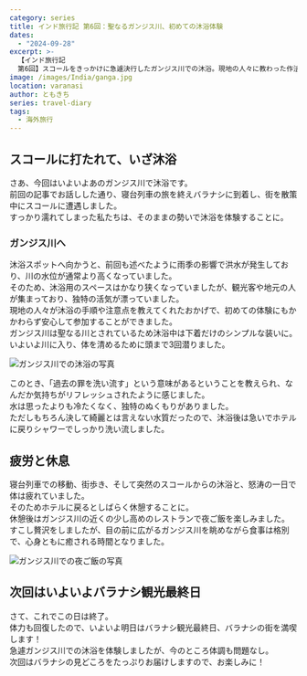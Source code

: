 ```yaml
---
category: series
title: インド旅行記 第6回：聖なるガンジス川、初めての沐浴体験
dates:
  - "2024-09-28"
excerpt: >-
  【インド旅行記
  第6回】スコールをきっかけに急遽決行したガンジス川での沐浴。現地の人々に教わった作法、聖なる水に身を委ねる神秘的な体験、そして川を眺めながらの夜景ディナーまで。バラナシでしか味わえない特別な1日。
image: /images/India/ganga.jpg
location: varanasi
author: ともきち
series: travel-diary
tags:
  - 海外旅行
---
```


## スコールに打たれて、いざ沐浴

さあ、今回はいよいよあのガンジス川で沐浴です。  
前回の記事でお話しした通り、寝台列車の旅を終えバラナシに到着し、街を散策中にスコールに遭遇しました。  
すっかり濡れてしまった私たちは、そのままの勢いで沐浴を体験することに。

### ガンジス川へ

沐浴スポットへ向かうと、前回も述べたように雨季の影響で洪水が発生しており、川の水位が通常より高くなっていました。  
そのため、沐浴用のスペースはかなり狭くなっていましたが、観光客や地元の人が集まっており、独特の活気が漂っていました。  
現地の人々が沐浴の手順や注意点を教えてくれたおかげで、初めての体験にもかかわらず安心して参加することができました。  
ガンジス川は聖なる川とされているため沐浴中は下着だけのシンプルな装いに。  
いよいよ川に入り、体を清めるために頭まで3回潜りました。

![ガンジス川での沐浴の写真](/images/India/bathing.jpg)

このとき、「過去の罪を洗い流す」という意味があるということを教えられ、なんだか気持ちがリフレッシュされたように感じました。  
水は思ったよりも冷たくなく、独特のぬくもりがありました。  
ただしもちろん決して綺麗とは言えない水質だったので、沐浴後は急いでホテルに戻りシャワーでしっかり洗い流しました。

## 疲労と休息

寝台列車での移動、街歩き、そして突然のスコールからの沐浴と、怒涛の一日で体は疲れていました。  
そのためホテルに戻るとしばらく休憩することに。  
休憩後はガンジス川の近くの少し高めのレストランで夜ご飯を楽しみました。  
すこし贅沢をしましたが、目の前に広がるガンジス川を眺めながら食事は格別で、心身ともに癒される時間となりました。

![ガンジス川での夜ご飯の写真](/images/India/river-side-restaurant.jpg)

## 次回はいよいよバラナシ観光最終日

さて、これでこの日は終了。  
体力も回復したので、いよいよ明日はバラナシ観光最終日、バラナシの街を満喫します！  
急遽ガンジス川での沐浴を体験しましたが、今のところ体調も問題なし。  
次回はバラナシの見どころをたっぷりお届けしますので、お楽しみに！
